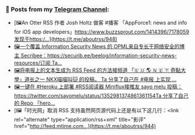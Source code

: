 ### 📰 Posts from my [Telegram Channel](https://t.me/s/aboutrss):
<!-- BLOG-POST-LIST:START -->
- [🖼An Otter RSS 作者 Josh Holtz 做客 #播客 「AppForce1: news and info for iOS app developers」https://www.buzzsprout.com/1414396/7178059发现于https:/...](https://t.me/aboutrss/948)
- [🖼一个覆盖 Information Security News 的 OPML来自专长于网络安全的博主 Secribee：https://securib.ee/beelog/information-security-news-resources/订阅 Ta...](https://t.me/aboutrss/947)
- [🖼将电报上的文本生成为 RSS Feed 的方法接频道 「🇸 🇺 🌎 🇳 🇪 🇹 奇點大學」道长之一 NKX喵喵叫🐱 的投稿， Ta 分享了自己在 #电报 上实现 ...](https://t.me/aboutrss/946)
- [🖼一键在 #Heroku 上部署 #RSS阅读器 Miniflux接推友 sayo melu 投稿：https://twitter.com/sayomelu/status/1352981374861361154Ta 分享了自己的 Repo 「hero...](https://t.me/aboutrss/945)
- [🖼「时光网」取消 RSS 支持虽然网页源代码上还是有以下这几行：<link rel="alternate" type="application/rss+xml" title="影评" href="http://feed.mtime.com...](https://t.me/aboutrss/944)
<!-- BLOG-POST-LIST:END -->

<!--
**AboutRSS/AboutRSS** is a ✨ _special_ ✨ repository because its `README.md` (this file) appears on your GitHub profile.

Here are some ideas to get you started:

- 🔭 I’m currently working on ...
- 🌱 I’m currently learning ...
- 👯 I’m looking to collaborate on ...
- 🤔 I’m looking for help with ...
- 💬 Ask me about ...
- 📫 How to reach me: ...
- 😄 Pronouns: ...
- ⚡ Fun fact: ...
-->
